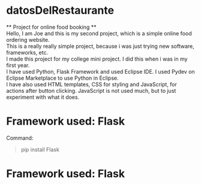 # datosDelRestaurante
** Project for online food booking ** <br>
Hello, I am Joe and this is my second project, which is a simple online food ordering website. <br>
This is a really really simple project, because i was just trying new software, frameworks, etc. <br>
I made this project for my college mini project. I did this when i was in my first year.<br>
I have used Python, Flask Framework and used Eclipse IDE. I used Pydev on Eclipse Marketplace to use Python in Eclipse. <br>
I have also used HTML templates, CSS for styling and JavaScript, for actions after button clicking. JavaScript is not used much, but to just experiment with what it does. <br>

# Framework used: Flask <br>
Command:
> pip install Flask

# Framework used: Flask <br>
